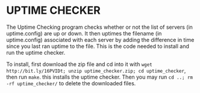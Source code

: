UPTIME CHECKER
==============

The Uptime Checking program checks whether or not the list of servers (in uptime.config) are up or down. It then uptimes the filename (in uptime.config) associated with each server by adding the difference in time since you last ran uptime to the file. This is the code needed to install and run the uptime checker.

To install, first download the zip file and cd into it with ```wget http://bit.ly/16PVIDt; unzip uptime_checker.zip; cd uptime_checker```, then run ```make```.
this installs the uptime checker. Then you may run ```cd ..; rm -rf uptime_checker/``` to delete the downloaded files.
